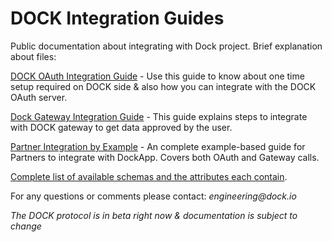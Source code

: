 # DOCK Integration Guides
Public documentation about integrating with Dock project. Brief explanation about files:

[DOCK OAuth Integration Guide](oauth.rst) - Use this guide to know about one time setup required on DOCK side & also how you can integrate with the DOCK OAuth server.

[Dock Gateway Integration Guide](gateway.rst) - This guide explains steps to integrate with DOCK gateway to get data approved by the user.

[Partner Integration by Example](partner-integration-by-example.sh) - An complete example-based guide for Partners to integrate with DockApp. Covers both OAuth and Gateway calls.

[Complete list of available schemas and the attributes each contain](dock-schemas.rst).

For any questions or comments please contact:  _engineering@dock.io_

_The DOCK protocol is in beta right now & documentation is subject to change_
